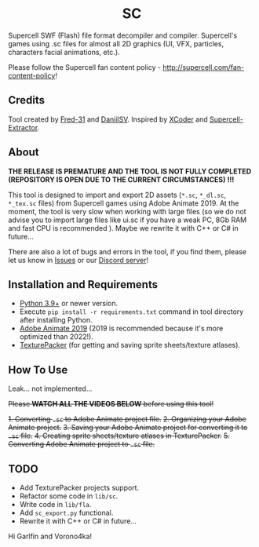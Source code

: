 <h1 align="center"> SC </h1>

Supercell SWF (Flash) file format decompiler and compiler. Supercell's games using .sc files for almost all 2D graphics (UI, VFX, particles, characters facial animations, etc.).

Please follow the Supercell fan content policy - http://supercell.com/fan-content-policy!

## Credits
Tool created by <a href="https://github.com/Fred-31">Fred-31</a> and <a href="https://github.com/Daniil-SV">DaniilSV</a>. Inspired by <a href="https://github.com/Vorono4ka/XCoder">XCoder</a> and <a href="https://github.com/baraklevy20/Supercell-Extractor">Supercell-Extractor</a>.

## About

**THE RELEASE IS PREMATURE AND THE TOOL IS NOT FULLY COMPLETED (REPOSITORY IS OPEN DUE TO THE CURRENT CIRCUMSTANCES) !!!**

This tool is designed to import and export 2D assets (`*.sc`, `*_dl.sc`, `*_tex.sc` files) from Supercell games using Adobe Animate 2019. At the moment, the tool is very slow when working with large files (so we do not advise you to import large files like ui.sc if you have a weak PC, 8Gb RAM and fast CPU is recommended ). Maybe we rewrite it with C++ or C# in future...

There are also a lot of bugs and errors in the tool, if you find them, please let us know in <a href="https://github.com/scwmake/SC/issues">Issues</a> or our <a href="https://discord.gg/spFcna3xFJ">Discord server</a>!

## Installation and Requirements
- <a href="https://www.python.org/">Python 3.9+</a> or newer version.
- Execute ```pip install -r requirements.txt``` command in tool directory after installing Python.
- <a href="https://www.adobe.com/products/animate.html">Adobe Animate 2019</a> (2019 is recommended because it's more optimized than 2022!).
- <a href="https://www.codeandweb.com/texturepacker">TexturePacker</a> (for getting and saving sprite sheets/texture atlases).

## How To Use

Leak... not implemented...

~~Please **WATCH ALL THE VIDEOS BELOW** before using this tool!~~

~~1. Converting `.sc` to Adobe Animate project file.~~
~~2. Organizing your Adobe Animate project.~~
~~3. Saving your Adobe Animate project for converting it to `.sc` file.~~
~~4. Creating sprite sheets/texture atlases in TexturePacker.~~
~~5. Converting Adobe Animate project to `.sc` file.~~

## TODO
- Add TexturePacker projects support.
- Refactor some code in ```lib/sc```.
- Write code in ```lib/fla```.
- Add ```sc_export.py``` functional.
- Rewrite it with C++ or C# in future...

Hi Garlfin and Vorono4ka!
